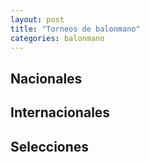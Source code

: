 ```yaml
---
layout: post
title: "Torneos de balonmano"
categories: balonmano
---
```


## Nacionales

## Internacionales

## Selecciones
